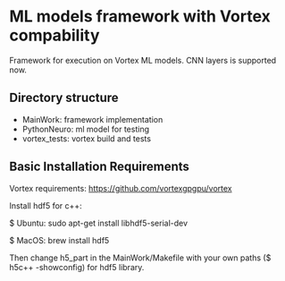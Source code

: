 # ML models framework with Vortex compability

Framework for execution on Vortex ML models. CNN layers is supported now.

Directory structure
-------------------
- MainWork: framework implementation
- PythonNeuro: ml model for testing
- vortex_tests: vortex build and tests

Basic Installation Requirements
-------------------------------
Vortex requirements: https://github.com/vortexgpgpu/vortex

Install hdf5 for c++:

$ Ubuntu: sudo apt-get install libhdf5-serial-dev

$ MacOS: brew install hdf5
 
Then change h5_part in the MainWork/Makefile with your own paths ($ h5c++ -showconfig) for hdf5 library.
